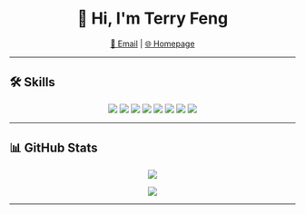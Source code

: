 <h1 align="center">👋 Hi, I'm Terry Feng</h1>

<p align="center">
  <a href="mailto:terryfeng.com">📧 Email</a> |
  <a href="https://terryfeng.com">🌐 Homepage</a>
</p>

---

## 🛠️ Skills
<p align="center">
  <img src="https://img.shields.io/badge/Linux-FCC624?style=for-the-badge&logo=linux&logoColor=black"/>
  <img src="https://img.shields.io/badge/Python-3776AB?style=for-the-badge&logo=python&logoColor=white"/>
  <img src="https://img.shields.io/badge/C-00599C?style=for-the-badge&logo=c&logoColor=white"/>
  <img src="https://img.shields.io/badge/C++-00599C?style=for-the-badge&logo=c%2B%2B&logoColor=white"/>
  <img src="https://img.shields.io/badge/Git-F05032?style=for-the-badge&logo=git&logoColor=white"/>
  <img src="https://img.shields.io/badge/Vim-019733?style=for-the-badge&logo=vim&logoColor=white"/>
  <img src="https://img.shields.io/badge/Docker-2496ED?style=for-the-badge&logo=docker&logoColor=white"/>
  <img src="https://img.shields.io/badge/LaTeX-008080?style=for-the-badge&logo=latex&logoColor=white"/>
</p>

---

## 📊 GitHub Stats
<p align="center">
  <p align="center">
  <img src="https://github-readme-stats.vercel.app/api/top-langs/?username=terryf7&layout=compact&theme=tokyonight" />
  </p>
  
  <p align="center">
  <img src="https://github-readme-stats.vercel.app/api?username=terryf7&show_icons=true&theme=tokyonight" />
  </p>
</p>

---
